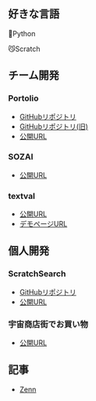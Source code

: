 ## 好きな言語

🐍Python

😼Scratch

## チーム開発

### Portolio
- [GitHubリポジトリ](https://github.com/balckowl/portolio-new-3)
- [GitHubリポジトリ(旧)](https://github.com/esusaki/Portolio-Backend-API)
- [公開URL](https://zasetu-portolio.vercel.app/)

### SOZAI
- [公開URL](https://sozai-new.vercel.app/)

### textval
- [公開URL](https://chromewebstore.google.com/detail/textval/edhdcmcmaiakchhcembkhonndipcmeob)
- [デモページURL](https://demo-textval.vercel.app/)

## 個人開発

### ScratchSearch

- [GitHubリポジトリ](https://github.com/esusaki/ScratchSearch)
- [公開URL](https://scratchsearch.onrender.com/search?blocks-max=150&no-teigi=on)

### 宇宙商店街でお買い物

- [公開URL](https://scratch.mit.edu/projects/1071463257/)

## 記事

- [Zenn](https://zenn.dev/esusaki)
